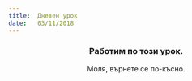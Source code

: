 ```yaml
---
title:  Дневен урок
date:   03/11/2018
---
```


### <center>Работим по този урок.</center>
<center>Моля, върнете се по-късно.</center>